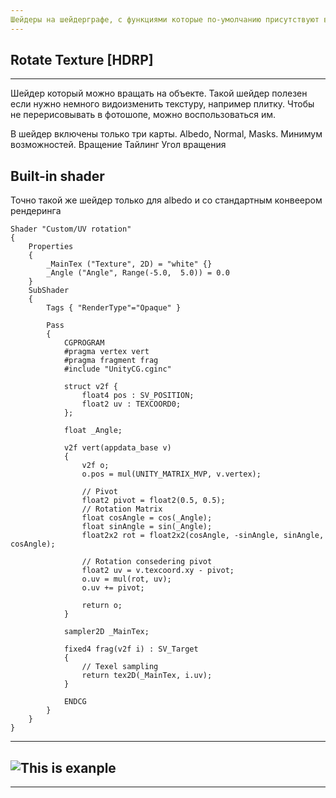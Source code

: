 ```yaml
---
Шейдеры на шейдерграфе, с функциями которые по-умолчанию присутствуют в UnrealEngine
---
```


## Rotate Texture [HDRP]
---
Шейдер который можно вращать на объекте.
Такой шейдер полезен если нужно немного видоизменить текстуру, например плитку.
Чтобы не перерисовывать в фотошопе, можно воспользоваться им.

В шейдер включены только три карты. Albedo, Normal, Masks.
Минимум возможностей. 
Вращение
Тайлинг
Угол вращения


## Built-in shader
Точно такой же шейдер только для albedo и со стандартным конвеером рендеринга

```hlsl
Shader "Custom/UV rotation"
{
    Properties
    {
        _MainTex ("Texture", 2D) = "white" {}
        _Angle ("Angle", Range(-5.0,  5.0)) = 0.0
    }
    SubShader
    {
        Tags { "RenderType"="Opaque" }
       
        Pass
        {
            CGPROGRAM
            #pragma vertex vert
            #pragma fragment frag
            #include "UnityCG.cginc"
 
            struct v2f {
                float4 pos : SV_POSITION;
                float2 uv : TEXCOORD0;
            };
 
            float _Angle;
 
            v2f vert(appdata_base v)
            {
                v2f o;
                o.pos = mul(UNITY_MATRIX_MVP, v.vertex);
 
                // Pivot
                float2 pivot = float2(0.5, 0.5);
                // Rotation Matrix
                float cosAngle = cos(_Angle);
                float sinAngle = sin(_Angle);
                float2x2 rot = float2x2(cosAngle, -sinAngle, sinAngle, cosAngle);
 
                // Rotation consedering pivot
                float2 uv = v.texcoord.xy - pivot;
                o.uv = mul(rot, uv);
                o.uv += pivot;
 
                return o;
            }
 
            sampler2D _MainTex;
 
            fixed4 frag(v2f i) : SV_Target
            {
                // Texel sampling
                return tex2D(_MainTex, i.uv);
            }
 
            ENDCG
        }
    }
}
```



---
![This is exanple](/RotateTexture/RotateTexture.gif)
---
---
